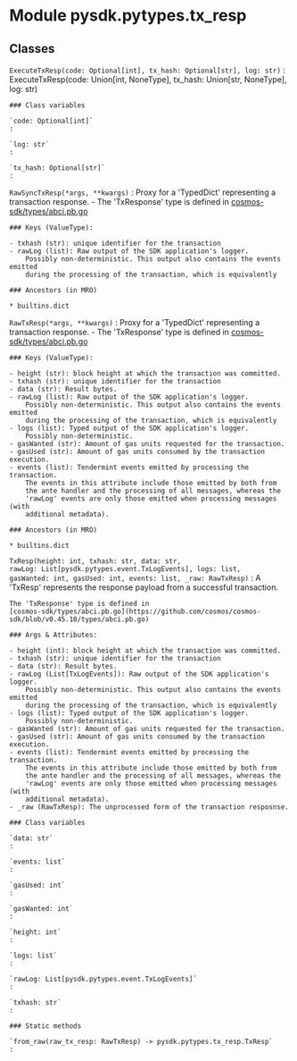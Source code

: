 Module pysdk.pytypes.tx_resp
============================

Classes
-------

`ExecuteTxResp(code: Optional[int], tx_hash: Optional[str], log: str)`
:   ExecuteTxResp(code: Union[int, NoneType], tx_hash: Union[str, NoneType], log: str)

    ### Class variables

    `code: Optional[int]`
    :

    `log: str`
    :

    `tx_hash: Optional[str]`
    :

`RawSyncTxResp(*args, **kwargs)`
:   Proxy for a 'TypedDict' representing a transaction response.
    - The 'TxResponse' type is defined in
    [cosmos-sdk/types/abci.pb.go](https://github.com/cosmos/cosmos-sdk/blob/v0.45.10/types/abci.pb.go)

    ### Keys (ValueType):

    - txhash (str): unique identifier for the transaction
    - rawLog (list): Raw output of the SDK application's logger.
        Possibly non-deterministic. This output also contains the events emitted
        during the processing of the transaction, which is equivalently

    ### Ancestors (in MRO)

    * builtins.dict

`RawTxResp(*args, **kwargs)`
:   Proxy for a 'TypedDict' representing a transaction response.
    - The 'TxResponse' type is defined in
    [cosmos-sdk/types/abci.pb.go](https://github.com/cosmos/cosmos-sdk/blob/v0.45.10/types/abci.pb.go)

    ### Keys (ValueType):

    - height (str): block height at which the transaction was committed.
    - txhash (str): unique identifier for the transaction
    - data (str): Result bytes.
    - rawLog (list): Raw output of the SDK application's logger.
        Possibly non-deterministic. This output also contains the events emitted
        during the processing of the transaction, which is equivalently
    - logs (list): Typed output of the SDK application's logger.
        Possibly non-deterministic.
    - gasWanted (str): Amount of gas units requested for the transaction.
    - gasUsed (str): Amount of gas units consumed by the transaction execution.
    - events (list): Tendermint events emitted by processing the transaction.
        The events in this attribute include those emitted by both from
        the ante handler and the processing of all messages, whereas the
        'rawLog' events are only those emitted when processing messages (with
        additional metadata).

    ### Ancestors (in MRO)

    * builtins.dict

`TxResp(height: int, txhash: str, data: str, rawLog: List[pysdk.pytypes.event.TxLogEvents], logs: list, gasWanted: int, gasUsed: int, events: list, _raw: RawTxResp)`
:   A 'TxResp' represents the response payload from a successful transaction.

    The 'TxResponse' type is defined in
    [cosmos-sdk/types/abci.pb.go](https://github.com/cosmos/cosmos-sdk/blob/v0.45.10/types/abci.pb.go)

    ### Args & Attributes:

    - height (int): block height at which the transaction was committed.
    - txhash (str): unique identifier for the transaction
    - data (str): Result bytes.
    - rawLog (List[TxLogEvents]): Raw output of the SDK application's logger.
        Possibly non-deterministic. This output also contains the events emitted
        during the processing of the transaction, which is equivalently
    - logs (list): Typed output of the SDK application's logger.
        Possibly non-deterministic.
    - gasWanted (str): Amount of gas units requested for the transaction.
    - gasUsed (str): Amount of gas units consumed by the transaction execution.
    - events (list): Tendermint events emitted by processing the transaction.
        The events in this attribute include those emitted by both from
        the ante handler and the processing of all messages, whereas the
        'rawLog' events are only those emitted when processing messages (with
        additional metadata).
    - _raw (RawTxResp): The unprocessed form of the transaction resposnse.

    ### Class variables

    `data: str`
    :

    `events: list`
    :

    `gasUsed: int`
    :

    `gasWanted: int`
    :

    `height: int`
    :

    `logs: list`
    :

    `rawLog: List[pysdk.pytypes.event.TxLogEvents]`
    :

    `txhash: str`
    :

    ### Static methods

    `from_raw(raw_tx_resp: RawTxResp) ‑> pysdk.pytypes.tx_resp.TxResp`
    :

